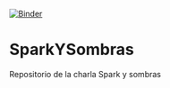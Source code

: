 [![Binder](https://mybinder.org/badge_logo.svg)](https://mybinder.org/v2/gh/hablapps/SparkYSombras/master)

# SparkYSombras
Repositorio de la charla Spark y sombras
